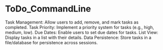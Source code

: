 # ToDo_CommandLine
Task Management: Allow users to add, remove, and mark tasks as completed. Task Priority: Implement a priority system for tasks (e.g., high, medium, low). Due Dates: Enable users to set due dates for tasks. List View: Display tasks in a list with their details. Data Persistence: Store tasks in a file/database for persistence across sessions.
